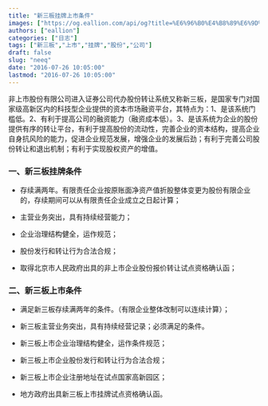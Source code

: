 ```yaml
---
title: "新三板挂牌上市条件"
images: ["https://og.eallion.com/api/og?title=%E6%96%B0%E4%B8%89%E6%9D%BF%E6%8C%82%E7%89%8C%E4%B8%8A%E5%B8%82%E6%9D%A1%E4%BB%B6"]
authors: ["eallion"]
categories: ["日志"]
tags: ["新三板","上市","挂牌","股份","公司"]
draft: false
slug: "neeq"
date: "2016-07-26 10:05:00"
lastmod: "2016-07-26 10:05:00"
---
```


  非上市股份有限公司进入证券公司代办股份转让系统又称新三板，是国家专门对国家级高新区内的科技型企业提供的资本市场融资平台，其特点为：1、是该系统门槛低。2、有利于提高公司的融资能力（融资成本低）。3、是该系统为企业的股份提供有序的转让平台，有利于提高股份的流动性，完善企业的资本结构，提高企业自身抗风险的能力，促进企业规范发展，增强企业的发展后劲；有利于完善公司股份转让和退出机制；有利于实现股权资产的增值。

### 一、新三板挂牌条件

- 存续满两年。有限责任企业按原账面净资产值折股整体变更为股份有限企业的，存续期间可以从有限责任企业成立之日起计算；

- 主营业务突出，具有持续经营能力；

- 企业治理结构健全，运作规范；

- 股份发行和转让行为合法合规；

- 取得北京市人民政府出具的非上市企业股份报价转让试点资格确认函；

### 二、新三板上市条件

- 满足新三板存续满两年的条件。（有限企业整体改制可以连续计算）；

- 新三板主营业务突出，具有持续经营记录；必须满足的条件。

- 新三板上市企业治理结构健全，运作条件规范；

- 新三板上市企业股份发行和转让行为合法合规；

- 新三板上市企业注册地址在试点国家高新园区；

- 地方政府出具新三板上市挂牌试点资格确认函。
